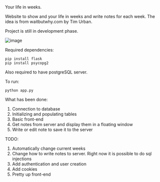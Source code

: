Your life in weeks.

Website to show and your life in weeks and write notes for each week.
The idea is from waitbutwhy.com by Tim Urban.

Project is still in development phase. 

![image](https://github.com/GeraAG/LifeWeeks/assets/13507709/74c4143c-b24e-4bb0-bf44-d33646d23cc5)

Required dependencies:

```
pip install flask
pip install psycopg2
```

Also required to have postgreSQL server.

To run:
```
python app.py
```

What has been done:
1. Connection to database
2. Initializing and populating tables
3. Basic front-end
4. Get notes from server and display them in a floating window
5. Write or edit note to save it to the server

TODO:
1. Automatically change current weeks
2. Change how to write notes to server. Right now it is possible to do sql injections
3. Add authentication and user creation
4. Add cookies
5. Pretty up front-end
